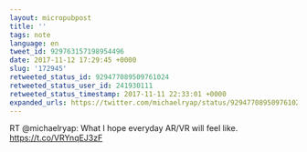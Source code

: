 ```yaml
---
layout: micropubpost
title: ''
tags: note
language: en
tweet_id: 929763157198954496
date: 2017-11-12 17:29:45 +0000
slug: '172945'
retweeted_status_id: 929477089509761024
retweeted_status_user_id: 241930111
retweeted_status_timestamp: 2017-11-11 22:33:01 +0000
expanded_urls: https://twitter.com/michaelryap/status/929477089509761024/video/1,https://twitter.com/michaelryap/status/929477089509761024/video/1
---
```

RT @michaelryap: What I hope everyday AR/VR will feel like. https://t.co/VRYnqEJ3zF
